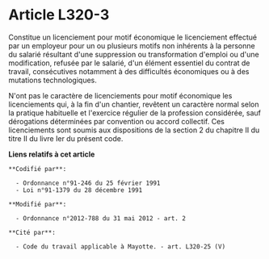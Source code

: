 # Article L320-3

Constitue un licenciement pour motif économique le licenciement effectué par un employeur pour un ou plusieurs motifs non
inhérents à la personne du salarié résultant d'une suppression ou transformation d'emploi ou d'une modification, refusée par
le salarié, d'un élément essentiel du contrat de travail, consécutives notamment à des difficultés économiques ou à des
mutations technologiques.

N'ont pas le caractère de licenciements pour motif économique les licenciements qui, à la fin d'un chantier, revêtent un
caractère normal selon la pratique habituelle et l'exercice régulier de la profession considérée, sauf dérogations
déterminées par convention ou accord collectif. Ces licenciements sont soumis aux dispositions de la section 2 du chapitre II
du titre II du livre Ier du présent code.

**Liens relatifs à cet article**

	**Codifié par**:

	  - Ordonnance n°91-246 du 25 février 1991
	  - Loi n°91-1379 du 28 décembre 1991

	**Modifié par**:

	  - Ordonnance n°2012-788 du 31 mai 2012 - art. 2

	**Cité par**:

	  - Code du travail applicable à Mayotte. - art. L320-25 (V)
